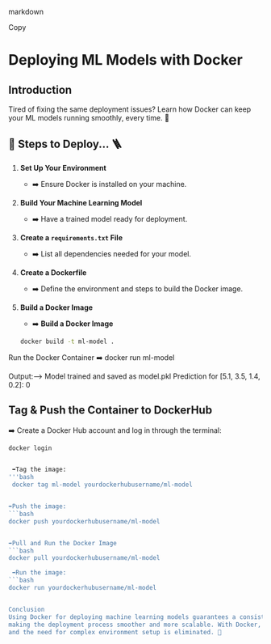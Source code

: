 markdown

Copy
# Deploying ML Models with Docker

## Introduction
Tired of fixing the same deployment issues? Learn how Docker can keep your ML models running smoothly, every time. 🚀

## 🤔 Steps to Deploy... 🪜

1. **Set Up Your Environment**
   - ➡️ Ensure Docker is installed on your machine.

2. **Build Your Machine Learning Model**
   - ➡️ Have a trained model ready for deployment.

3. **Create a `requirements.txt` File**
   - ➡️ List all dependencies needed for your model.

4. **Create a Dockerfile**
   - ➡️ Define the environment and steps to build the Docker image.

5. **Build a Docker Image**
   - ➡️ **Build a Docker Image**

   ```bash
   docker build -t ml-model .

Run the Docker Container
➡️ docker run ml-model

Output:--> 
Model trained and saved as model.pkl
Prediction for [5.1, 3.5, 1.4, 0.2]: 0

## Tag & Push the Container to DockerHub

➡️ Create a Docker Hub account and log in through the terminal:
```bash
docker login


 ➡️Tag the image:
'''bash
 docker tag ml-model yourdockerhubusername/ml-model


➡️Push the image:
```bash
docker push yourdockerhubusername/ml-model


➡️Pull and Run the Docker Image
```bash
docker pull yourdockerhubusername/ml-model

 ➡️Run the image:
```bash
docker run yourdockerhubusername/ml-model


Conclusion
Using Docker for deploying machine learning models guarantees a consistent environment and set of dependencies across various platforms,
making the deployment process smoother and more scalable. With Docker, model deployment is more straightforward, 
and the need for complex environment setup is eliminated. 🚀


